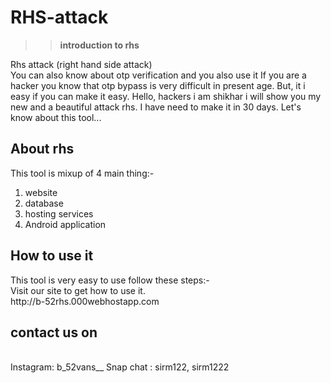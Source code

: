 # RHS-attack
 >>**introduction to rhs**

<p>Rhs attack (right hand side attack) <br>
You can also know about otp verification and you also use it
If you are a hacker you know that otp bypass is very difficult in present age.
But, it i easy if you can make it easy.
Hello, hackers i am shikhar i will show you my new and a beautiful attack rhs.
I have need to make it in  30 days.
Let's know about this tool...
</p>
<h2>About rhs </h2>
This tool is mixup of 4 main thing:-

1. website 
2. database
3. hosting services
4. Android application


<h2>How to use it</h2>
 This tool is very easy to use follow these steps:-<br>
Visit our site to get how to use it.
<br>
http://b-52rhs.000webhostapp.com
<h2>contact us on </h2>
<Br>
Instagram: b_52vans__
Snap chat : sirm122, sirm1222






